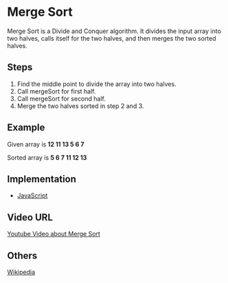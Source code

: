 # Merge Sort

Merge Sort is a Divide and Conquer algorithm. It divides the input array into two halves, calls itself for the two halves, and then merges the two sorted halves.

## Steps

1. Find the middle point to divide the array into two halves.
2. Call mergeSort for first half.
3. Call mergeSort for second half.
4. Merge the two halves sorted in step 2 and 3.

## Example

Given array is
**12 11 13 5 6 7**

Sorted array is
**5 6 7 11 12 13**

## Implementation

- [JavaScript](../../../algorithms/JavaScript/src/sorting/merge-sort.js)

## Video URL

[Youtube Video about Merge Sort](https://www.youtube.com/watch?v=jlHkDBEumP0)

## Others

[Wikipedia](https://en.wikipedia.org/wiki/Merge_sort)
